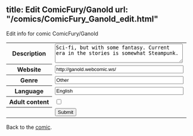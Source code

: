 title: Edit ComicFury/Ganold
url: "/comics/ComicFury_Ganold_edit.html"
---
Edit info for comic ComicFury/Ganold

<form name="comic" action="http://gaepostmail.appspot.com/comic/" method="post">
<table class="comicinfo">
<tr>
<th>Description</th><td><textarea name="description" cols="40" rows="3">Sci-fi, but with some fantasy. Current era in the stories is somewhat Steampunk.</textarea></td>
</tr>
<tr>
<th>Website</th><td><input type="text" name="url" value="http://ganold.webcomic.ws/" size="40"/></td>
</tr>
<tr>
<th>Genre</th><td><input type="text" name="genre" value="Other" size="40"/></td>
</tr>
<tr>
<th>Language</th><td><input type="text" name="language" value="English" size="40"/></td>
</tr>
<tr>
<th>Adult content</th><td><input type="checkbox" name="adult" value="adult" /></td>
</tr>
<tr>
<th></th><td>
<input type="hidden" name="comic" value="ComicFury_Ganold" />
<input type="submit" name="submit" value="Submit" />
</td>
</tr>
</table>
</form>

Back to the [comic](ComicFury_Ganold.html).
